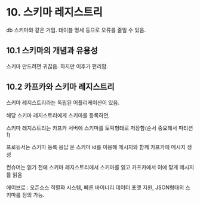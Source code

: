# 10. 스키마 레지스트리

db 스키마와 같은 거임. 테이블 명세 등으로 오류를 줄일 수 있음.

## 10.1 스키마의 개념과 유용성

스키마 만드려면 귀찮음. 하지만 이후가 편리함.

## 10.2 카프카와 스키마 레지스트리

스키마 레지스트리라는 독립된 어플리케이션이 있음.

해당 스키마 레지스트리에게 스키마를 등록하면,

스키마 레지스트리는 카프카 서버에 스키마를 토픽형태로 저장함(순서 중요해서 파티션 1)

프로듀서는 스키마 등록 응답 온 스키마 id를 이용해 메시지와 함께 카프카에 메시지 생성

컨슈머는 읽기 전에 스키마 레지스트리에서 스키마를 읽고 카프카에서 이에 맞게 메시지를 읽음

에이브로 : 오픈소스 직렬화 시스템, 빠른 바이너리 데이터 포맷 지원, JSON형태의 스키마를 정의 가능.
